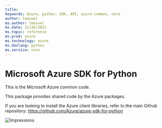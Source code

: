 ```yaml
---
title: 
keywords: Azure, python, SDK, API, azure-common, core
author: lmazuel
ms.author: lmazuel
ms.date: 11/26/2021
ms.topic: reference
ms.prod: azure
ms.technology: azure
ms.devlang: python
ms.service: core
---
```


# Microsoft Azure SDK for Python

This is the Microsoft Azure common code.

This package provides shared code by the Azure packages.

If you are looking to install the Azure client libraries, refer to the main Github repository:
https://github.com/Azure/azure-sdk-for-python


![Impressions](https://azure-sdk-impressions.azurewebsites.net/api/impressions/azure-sdk-for-python%2Fazure-common%2FREADME.png)

